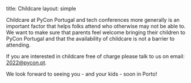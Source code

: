title: Childcare
layout: simple

Childcare at PyCon Portugal and tech conferences more generally is an important factor that helps folks attend who otherwise may not be able to. We want to make sure that parents feel welcome bringing their children to PyCon Portugal and that the availability of childcare is not a barrier to attending.

If you are interested in childcare free of charge please talk to us on email: [2022@pycon.pt](mailto:2022@pycon.pt).

We look forward to seeing you - and your kids - soon in Porto!
